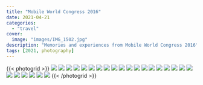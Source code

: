 ```yaml
---
title: "Mobile World Congress 2016"
date: 2021-04-21
categories:
  - "travel"
cover:
  image: "images/IMG_1502.jpg"
description: "Memories and experiences from Mobile World Congress 2016"
tags: [2021, photography]
---
```


{{< photogrid >}}
![](images/IMG_1502-1024x1024.jpg)
![](images/P2260089-1024x768.jpg)
![](images/IMG_1576-1024x1024.jpg)
![](images/P2200007-1024x768.jpg)
![](images/P2200015-1024x768.jpg)
![](images/P2210041-768x1024.jpg)
![](images/P2210066-1024x768.jpg)
![](images/P2210063-768x1024.jpg)
![](images/P2210044-768x1024.jpg)
![](images/P2210034-768x1024.jpg)
![](images/P2210027-1024x768.jpg)
![](images/P2210026-768x1024.jpg)
![](images/P2210021-1024x768.jpg)
![](images/P2210025-1024x768.jpg)
![](images/BF52AD11-80B5-4393-AFC5-7217BDF61BEF-1024x768.jpg)
![](images/C5EF1BA6-413B-4AA5-9AB3-DDDF947BA9A2_4-1024x766.jpg)
![](images/P2210019-768x1024.jpg)
![](images/IMG_1592-1024x1024.jpg)
![](images/D05D500E-A872-43F7-BAAF-860EA1A1890B-1024x1024.jpg)
![](images/IMG_1565-1024x1024.jpg)
![](images/IMG_1586-1024x1024.jpg)
![](images/IMG_1590-1024x1024.jpg)
![](images/C46273E7-5325-4CC5-B5D9-9CC04E3280DF-1024x1024.jpg)
![](images/77439A93-C1AF-4D69-93EC-8849E08D4B81-1024x1024.jpg)
![](images/7D717967-13DA-483B-A4AB-CECE6F1A114B-1024x1024.jpg)
{{< /photogrid >}}
